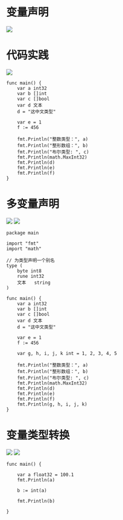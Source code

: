 # 变量声明
<img src="https://github.com/KenNaNa/go_learing/blob/master/img/4.png"/>


# 代码实践
<img src="https://github.com/KenNaNa/go_learing/blob/master/img/6.png">

```
func main() {
	var a int32
	var b []int
	var c []bool
	var d 文本
	d = "这中文类型"

	var e = 1
	f := 456

	fmt.Println("整数类型：", a)
	fmt.Println("整形数组：", b)
	fmt.Println("布尔类型: ", c)
	fmt.Println(math.MaxInt32)
	fmt.Println(d)
	fmt.Println(e)
	fmt.Println(f)
}
```
# 多变量声明

<img src="https://github.com/KenNaNa/go_learing/blob/master/img/5.png"/>
<img src="https://github.com/KenNaNa/go_learing/blob/master/img/7.png">

```
package main

import "fmt"
import "math"

// 为类型声明一个别名
type (
	byte int8
	rune int32
	文本   string
)

func main() {
	var a int32
	var b []int
	var c []bool
	var d 文本
	d = "这中文类型"

	var e = 1
	f := 456

	var g, h, i, j, k int = 1, 2, 3, 4, 5

	fmt.Println("整数类型：", a)
	fmt.Println("整形数组：", b)
	fmt.Println("布尔类型: ", c)
	fmt.Println(math.MaxInt32)
	fmt.Println(d)
	fmt.Println(e)
	fmt.Println(f)
	fmt.Println(g, h, i, j, k)
}
```

# 变量类型转换
<img src="https://github.com/KenNaNa/go_learing/blob/master/img/8.png"/>
<img src="https://github.com/KenNaNa/go_learing/blob/master/img/9.png"/>

```
func main() {

	var a float32 = 100.1
	fmt.Println(a)

	b := int(a)

	fmt.Println(b)

}
```
